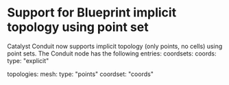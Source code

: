 # Support for Blueprint implicit topology using point set

Catalyst Conduit now supports implicit topology (only points, no cells) using point sets.
The Conduit node has the following entries:
coordsets:
  coords:
    type: "explicit"

topologies:
  mesh:
    type: "points"
    coordset: "coords"
